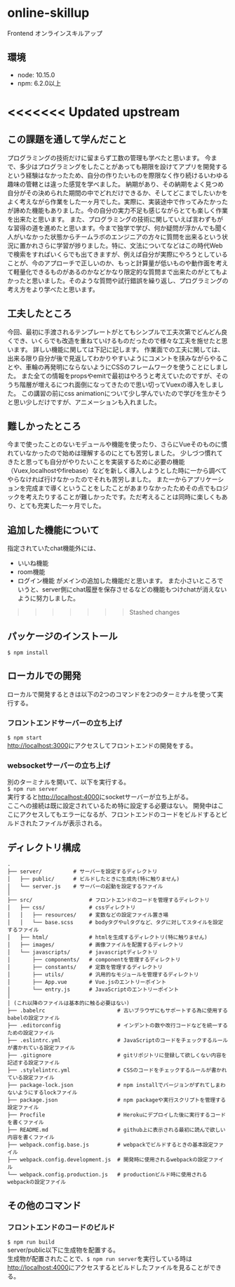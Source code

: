 # online-skillup

Frontend オンラインスキルアップ

## 環境
+ node: 10.15.0
+ npm: 6.2.0以上

<<<<<<< Updated upstream
=======
## この課題を通して学んだこと
プログラミングの技術だけに留まらず工数の管理も学べたと思います。
今まで、多少はプログラミングをしたことがあっても期限を設けてアプリを開発するという経験はなかったため、自分の作りたいものを際限なく作り続けるいわゆる趣味の管轄とは違った感覚を学べました。
納期があり、その納期をよく見つめ自分がその決められた期間の中でどれだけできるか、そしてどこまでしたいかをよく考えながら作業をした一ヶ月でした。実際に、実装途中で作ってみたかったが諦めた機能もありました。今の自分の実力不足も感じながらとても楽しく作業を出来たと思います。
また、プログラミングの技術に関していえば言わずもがな習得の道を進めたと思います。今まで独学で学び、何か疑問が浮かんでも聞く人がいなかった状態からチームラボのエンジニアの方々に質問を出来るという状況に置かれさらに学習が捗りました。特に、文法についてなどはこの時代Webで検索をすればいくらでも出てきますが、例えば自分が実際にやろうとしていることが、今のアプローチで正しいのか、もっと計算量が低いものや動作面を考えて軽量化できるものがあるのかなどかなり限定的な質問まで出来たのがとてもよかったと思いました。そのような質問や試行錯誤を繰り返し、プログラミングの考え方をより学べたと思います。

## 工夫したところ
今回、最初に手渡されるテンプレートがとてもシンプルで工夫次第でどんどん良くでき、いくらでも改造を重ねていけるものだったので様々な工夫を施せたと思います。
詳しい機能に関しては下記に記します。
作業面での工夫に関しては、出来る限り自分が後で見返してわかりやすいようにコメントを挟みながらやることや、車輪の再発明にならないようにCSSのフレームワークを使うことにしました。
また全ての情報をpropsやemitで最初はやろうと考えていたのですが、そのうち階層が増えるにつれ面倒になってきたので思い切ってVuexの導入をしました。
この講習の前にcss animationについて少し学んでいたので学びを生かそうと思い少しだけですが、アニメーションも入れました。

## 難しかったところ
今まで使ったことのないモデュールや機能を使ったり、さらにVueそのものに慣れていなかったので始めは理解するのにとても苦労しました。
少しづつ慣れてきたと思っても自分がやりたいことを実装するために必要の機能（Vuex,localhostやfirebase）などを新しく導入しようとした時に一から調べてやらなければ行けなかったのでそれも苦労しました。
また一からアプリケーションを完成まで導くということをしたことがあまりなかったためその点でもロジックを考えたりすることが難しかったです。ただ考えることは同時に楽しくもあり、とても充実した一ヶ月でした。

## 追加した機能について
指定されていたchat機能外には、
 - いいね機能
 - room機能
 - ログイン機能
がメインの追加した機能だと思います。
また小さいところでいうと、server側にchat履歴を保存させるなどの機能もつけchatが消えないように努力しました。

>>>>>>> Stashed changes
## パッケージのインストール
`$ npm install`

## ローカルでの開発
ローカルで開発するときは以下の2つのコマンドを2つのターミナルを使って実行する。

### フロントエンドサーバーの立ち上げ
`$ npm start`  
[http://localhost:3000](http://localhost:3000)にアクセスしてフロントエンドの開発をする。  

### websocketサーバーの立ち上げ
別のターミナルを開いて、以下を実行する。  
`$ npm run server`  
実行すると[http://localhost:4000](http://localhost:4000)にsocketサーバーが立ち上がる。  
ここへの接続は既に設定されているため特に設定する必要はない。
開発中はここにアクセスしてもエラーになるが、フロントエンドのコードをビルドするとビルドされたファイルが表示される。  

## ディレクトリ構成
```
.
├── server/          # サーバーを設定するディレクトリ
│   ├── public/      # ビルドしたときに生成先(特に触りません)
│   └── server.js    # サーバーの起動を設定するファイル
│
├── src/                  # フロントエンドのコードを管理するディレクトリ
│   ├── css/              # cssディレクトリ
│   │   ├── resources/    # 変数などの設定ファイル置き場
│   │   └── base.scss     # bodyタグやulタグなど、タグに対してスタイルを設定するファイル
│   ├── html/             # htmlを生成するディレクトリ(特に触りません)
│   ├── images/           # 画像ファイルを配置するディレクトリ
│   └── javascripts/      # javascriptディレクトリ
│       ├── components/   # componentを管理するディレクトリ
│       ├── constants/    # 定数を管理するディレクトリ
│       ├── utils/        # 汎用的なモジュールを管理するディレクトリ
│       ├── App.vue       # Vue.jsのエントリーポイント
│       └── entry.js      # JavaScriptのエントリーポイント
│
│ (これ以降のファイルは基本的に触る必要はない)
├── .babelrc                       # 古いブラウザにもサポートする為に使用するbabelの設定ファイル
├── .editorconfig                  # インデントの数や改行コードなどを統一するための設定ファイル
├── .eslintrc.yml                  # JavaScriptのコードをチェックするルールが書かれている設定ファイル
├── .gitignore                     # gitリポジトリに登録して欲しくない内容を記述する設定ファイル
├── .stylelintrc.yml               # CSSのコードをチェックするルールが書かれている設定ファイル
├── package-lock.json              # npm installでバージョンがずれてしまわないようにするlockファイル
├── package.json                   # npm packageや実行スクリプトを管理する設定ファイル
├── Procfile                       # Herokuにデプロイした後に実行するコードを書くファイル
├── README.md                      # github上に表示される最初に読んで欲しい内容を書くファイル
├── webpack.config.base.js         # webpackでビルドするときの基本設定ファイル
├── webpack.config.development.js  # 開発時に使用されるwebpackの設定ファイル
└── webpack.config.production.js   # productionビルド時に使用されるwebpackの設定ファイル
```

## その他のコマンド
### フロントエンドのコードのビルド
`$ npm run build`  
server/public以下に生成物を配置する。  
生成物が配置されたことで、`$ npm run server`を実行している時は[http://localhost:4000](http://localhost:4000)にアクセスするとビルドしたファイルを見ることができる。
